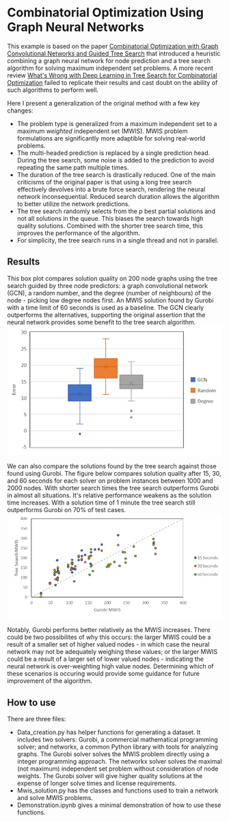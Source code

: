 # Combinatorial Optimization Using Graph Neural Networks
This example is based on the paper [Combinatorial Optimization with Graph Convolutional Networks and Guided Tree Search](https://arxiv.org/abs/1810.10659) that introduced a heuristic combining a graph neural network for node prediction and a tree search algorithm for solving maximum independent set problems. A more recent review [What's Wrong with Deep Learning in Tree Search for Combinatorial Optimization](https://arxiv.org/abs/2201.10494) failed to replicate their results and cast doubt on the ability of such algorithms to perform well.

Here I present a generalization of the original method with a few key changes:
- The problem type is generalized from a maximum independent set to a maximum *weighted* independent set (MWIS). MWIS problem formulations are significantly more adaptible for solving real-world problems.
- The multi-headed prediction is replaced by a single prediction head. During the tree search, some noise is added to the prediction to avoid repeating the same path multiple times.
- The duration of the tree search is drastically reduced. One of the main criticisms of the original paper is that using a long tree search effectively devolves into a brute force search, rendering the neural network inconsequential. Reduced search duration allows the algorithm to better utilize the network predictions.
- The tree search randomly selects from the *p* best partial solutions and not all solutions in the queue. This biases the search towards high quality solutions. Combined with the shorter tree search time, this improves the performance of the algorithm.
- For simplicity, the tree search runs in a single thread and not in parallel.

## Results
This box plot compares solution quality on 200 node graphs using the tree search guided by three node predictors: a graph convolutional network (GCN), a random number, and the degree (number of neighbours) of the node - picking low degree nodes first. An MWIS solution found by Gurobi with a time limit of 60 seconds is used as a baseline. The GCN clearly outperforms the alternatives, supporting the original assertion that the neural network provides some benefit to the tree search algorithm.
![alt text](image.png)

We can also compare the solutions found by the tree search against those found using Gurobi. The figure below compares solution quality after 15, 30, and 60 seconds for each solver on problem instances between 1000 and 2000 nodes. With shorter search times the tree search outperforms Gurobi in almost all situations. It's relative performance weakens as the solution time increases. With a solution time of 1 minute the tree search still outperforms Gurobi on 70% of test cases.
![alt text](image-1.png)

Notably, Gurobi performs better relatively as the MWIS increases. There could be two possibilites of why this occurs: the larger MWIS could be a result of a smaller set of higher valued nodes - in which case the neural network may not be adequately weighing these values; or the larger MWIS could be a result of a larger set of lower valued nodes - indicating the neural network is over-weighting high value nodes. Determining which of these scenarios is occuring would provide some guidance for future improvement of the algorithm.

## How to use
There are three files:
- Data_creation.py has helper functions for generating a dataset. It includes two solvers: Gurobi, a commercial mathematical programming solver; and networkx, a common Python library with tools for analyzing graphs. The Gurobi solver solves the MWIS problem directly using a integer programming approach. The networkx solver solves the maximal (not maximum) independent set problem without consideration of node weights. The Gurobi solver will give higher quality solutions at the expense of longer solve times and license requirements.
- Mwis_solution.py has the classes and functions used to train a network and solve MWIS problems.
- Demonstration.ipynb gives a minimal demonstration of how to use these functions.

